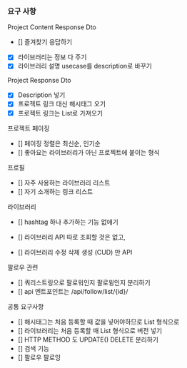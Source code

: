 ### 요구 사항
Project Content Response Dto
- [] 즐겨찾기 응답하기
- [X] 라이브러리는 정보 다 주기
- [X] 라이브러리 설명 usecase를 description로 바꾸기

Project Response Dto
- [X] Description 넣기
- [X] 프로젝트 링크 대신 해시태그 오기
- [X] 프로젝트 링크는 List로 가져오기

프로젝트 페이징
- [] 페이징 정렬은 최신순, 인기순
- [] 좋아요는 라이브러리가 아닌 프로젝트에 붙이는 형식

프로필
- [] 자주 사용하는 라이브러리 리스트
- [] 자기 소개하는 링크 리스트 

라이브러리
- [] hashtag 하나 추가하는 기능 없애기 
 
- [] 라이브러리 API 따로 조회할 것은 없고, 
- [] 라이브러리 수정 삭제 생성 (CUD) 만 API

팔로우 관련
- [] 쿼리스트링으로 팔로워인지 팔로윙인지 분리하기
- [] api 엔트포인트는 /api/follow/list/{id}/

공통 요구사항
- [] 해시태그는 처음 등록할 때 값을 넣어야하므로 List 형식으로
- [] 라이브러리는 처음 등록할 때 List 형식으로 버전 넣기
- [] HTTP METHOD 도 UPDATE() DELETE 분리하기
- [] 검색 기능
- [] 팔로우 팔로잉